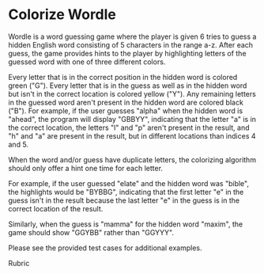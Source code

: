 # Colorize Wordle

Wordle is a word guessing game where the player is given 6 tries to guess a hidden English word consisting of 5 characters in the range a-z. After each guess, the game provides hints to the player by highlighting letters of the guessed word with one of three different colors.

Every letter that is in the correct position in the hidden word is colored green ("G").
Every letter that is in the guess as well as in the hidden word but isn't in the correct location is colored yellow ("Y").
Any remaining letters in the guessed word aren't present in the hidden word are colored black ("B").
For example, if the user guesses "alpha" when the hidden word is "ahead", the program will display "GBBYY", indicating that the letter "a" is in the correct location, the letters "l" and "p" aren't present in the result, and "h" and "a" are present in the result, but in different locations than indices 4 and 5.

When the word and/or guess have duplicate letters, the colorizing algorithm should only offer a hint one time for each letter.

For example, if the user guessed "elate" and the hidden word was "bible", the highlights would be "BYBBG", indicating that the first letter "e" in the guess isn't in the result because the last letter "e" in the guess is in the correct location of the result.

Similarly, when the guess is "mamma" for the hidden word "maxim", the game should show "GGYBB" rather than "GGYYY".

Please see the provided test cases for additional examples.

Rubric
